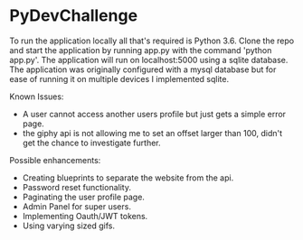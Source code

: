 # PyDevChallenge

To run the application locally all that's required is Python 3.6. Clone the repo and start the application by running app.py with the command 'python app.py'. The application will run on localhost:5000 using a sqlite database. The application was originally configured with a mysql database but for ease of running it on multiple devices I implemented sqlite. 

Known Issues: 
- A user cannot access another users profile but just gets a simple error page. 
- the giphy api is not allowing me to set an offset larger than 100, didn't get the chance to investigate further. 

Possible enhancements: 
- Creating blueprints to separate the website from the api.
- Password reset functionality.
- Paginating the user profile page.
- Admin Panel for super users.
- Implementing Oauth/JWT tokens. 
- Using varying sized gifs. 

